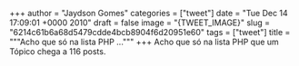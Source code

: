 
+++
author = "Jaydson Gomes"
categories = ["tweet"]
date = "Tue Dec 14 17:09:01 +0000 2010"
draft = false
image = "{TWEET_IMAGE}"
slug = "6214c61b6a68d5479cdde4bcb8904f6d20951e60"
tags = ["tweet"]
title = """Acho que só na lista PHP ..."""
+++
Acho que só na lista PHP que um Tópico chega a 116 posts.
